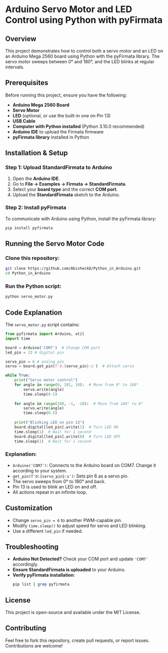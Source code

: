 # Arduino Servo Motor and LED Control using Python with pyFirmata

## Overview
This project demonstrates how to control both a servo motor and an LED on an Arduino Mega 2560 board using Python with the pyFirmata library. The servo motor sweeps between 0° and 180°, and the LED blinks at regular intervals.

## Prerequisites
Before running this project, ensure you have the following:

- **Arduino Mega 2560 Board**
- **Servo Motor**
- **LED** (optional, or use the built-in one on Pin 13)
- **USB Cable**
- **Computer with Python installed** (Python 3.10.0 recommended)
- **Arduino IDE** to upload the Firmata firmware
- **pyFirmata library** installed in Python

## Installation & Setup

### Step 1: Upload StandardFirmata to Arduino
1. Open the **Arduino IDE**.
2. Go to **File → Examples → Firmata → StandardFirmata**.
3. Select your **board type** and the correct **COM port**.
4. Upload the **StandardFirmata** sketch to the Arduino.

### Step 2: Install pyFirmata
To communicate with Arduino using Python, install the pyFirmata library:

```sh
pip install pyfirmata
```

## Running the Servo Motor Code

### Clone this repository:
```sh
git clone https://github.com/AbisheckD/Python_in_Arduino.git
cd Python_in_Arduino
```

### Run the Python script:
```sh
python servo_motor.py
```

## Code Explanation
The `servo_motor.py` script contains:

```python
from pyfirmata import Arduino, util
import time

board = Arduino('COM7')  # Change COM port 
led_pin = 13 # digital pin

servo_pin = 6 # analog pin
servo = board.get_pin(f'd:{servo_pin}:s')  # Attach servo

while True:
    print("Servo motor control")
    for angle in range(0, 181, 10):  # Move from 0° to 180°
        servo.write(angle)
        time.sleep(0.5)
    
    for angle in range(180, -1, -10):  # Move from 180° to 0°
        servo.write(angle)
        time.sleep(0.5)
            
    print("Blinking LED on pin 13")
    board.digital[led_pin].write(1)  # Turn LED ON
    time.sleep(1)  # Wait for 1 second
    board.digital[led_pin].write(0)  # Turn LED OFF
    time.sleep(1)  # Wait for 1 second
```

### Explanation:
- `Arduino('COM7')`: Connects to the Arduino board on COM7. Change it according to your system.
- `get_pin(f'd:{servo_pin}:s')`: Sets pin 6 as a servo pin.
- The servo sweeps from 0° to 180° and back.
- Pin 13 is used to blink an LED on and off.
- All actions repeat in an infinite loop.

## Customization
- Change `servo_pin = 6` to another PWM-capable pin.
- Modify `time.sleep()` to adjust speed for servo and LED blinking.
- Use a different `led_pin` if needed.

## Troubleshooting
- **Arduino Not Detected?** Check your COM port and update `'COM7'` accordingly.
- **Ensure StandardFirmata is uploaded** to your Arduino.
- **Verify pyFirmata installation**:
  ```sh
  pip list | grep pyfirmata
  ```

## License
This project is open-source and available under the MIT License.

## Contributing
Feel free to fork this repository, create pull requests, or report issues. Contributions are welcome!
